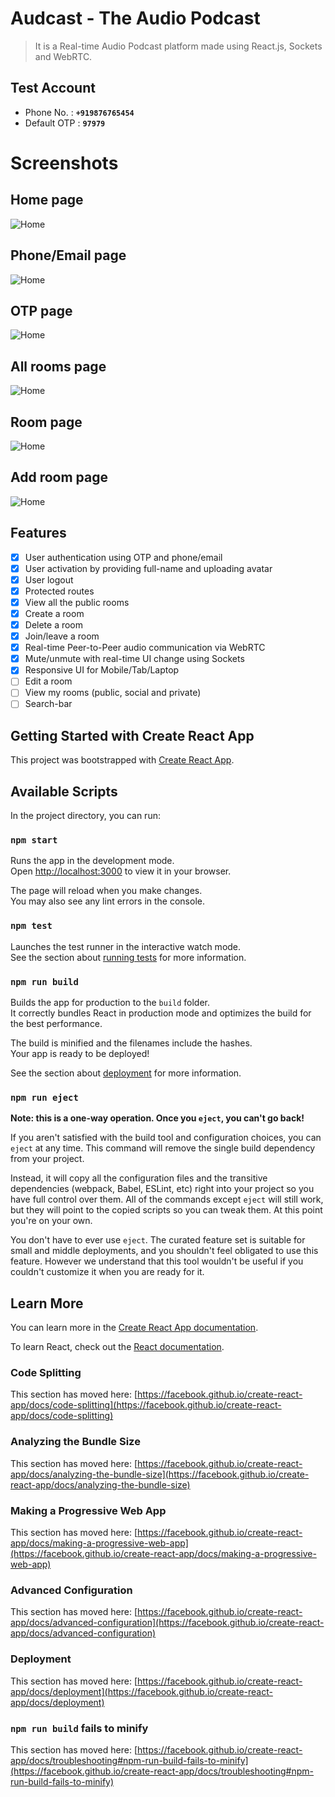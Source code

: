 # Audcast - The Audio Podcast

> It is a Real-time Audio Podcast platform made using React.js, Sockets and WebRTC.

## Test Account

- Phone No. : **`+919876765454`**
- Default OTP : **`97979`**

# Screenshots

## Home page

![Home](/screenshots/home_page_audcast.netlify.app.jpeg)

## Phone/Email page

![Home](/screenshots/phone_page_audcast.netlify.app.jpeg)

## OTP page

![Home](/screenshots/otp_page_audcast.netlify.app.jpeg)

## All rooms page

![Home](/screenshots/rooms_page_audcast.netlify.app.jpeg)

## Room page

![Home](/screenshots/room_page_audcast.netlify.app.jpeg)

## Add room page

![Home](/screenshots/add_room_modal_audcast.netlify.app.jpeg)

## Features

- [x] User authentication using OTP and phone/email
- [x] User activation by providing full-name and uploading avatar
- [x] User logout
- [x] Protected routes
- [x] View all the public rooms
- [x] Create a room
- [x] Delete a room
- [x] Join/leave a room
- [x] Real-time Peer-to-Peer audio communication via WebRTC
- [x] Mute/unmute with real-time UI change using Sockets
- [x] Responsive UI for Mobile/Tab/Laptop
- [ ] Edit a room
- [ ] View my rooms (public, social and private)
- [ ] Search-bar

## Getting Started with Create React App

This project was bootstrapped with [Create React App](https://github.com/facebook/create-react-app).

## Available Scripts

In the project directory, you can run:

### `npm start`

Runs the app in the development mode.\
Open [http://localhost:3000](http://localhost:3000) to view it in your browser.

The page will reload when you make changes.\
You may also see any lint errors in the console.

### `npm test`

Launches the test runner in the interactive watch mode.\
See the section about [running tests](https://facebook.github.io/create-react-app/docs/running-tests) for more information.

### `npm run build`

Builds the app for production to the `build` folder.\
It correctly bundles React in production mode and optimizes the build for the best performance.

The build is minified and the filenames include the hashes.\
Your app is ready to be deployed!

See the section about [deployment](https://facebook.github.io/create-react-app/docs/deployment) for more information.

### `npm run eject`

**Note: this is a one-way operation. Once you `eject`, you can't go back!**

If you aren't satisfied with the build tool and configuration choices, you can `eject` at any time. This command will remove the single build dependency from your project.

Instead, it will copy all the configuration files and the transitive dependencies (webpack, Babel, ESLint, etc) right into your project so you have full control over them. All of the commands except `eject` will still work, but they will point to the copied scripts so you can tweak them. At this point you're on your own.

You don't have to ever use `eject`. The curated feature set is suitable for small and middle deployments, and you shouldn't feel obligated to use this feature. However we understand that this tool wouldn't be useful if you couldn't customize it when you are ready for it.

## Learn More

You can learn more in the [Create React App documentation](https://facebook.github.io/create-react-app/docs/getting-started).

To learn React, check out the [React documentation](https://reactjs.org/).

### Code Splitting

This section has moved here: [https://facebook.github.io/create-react-app/docs/code-splitting](https://facebook.github.io/create-react-app/docs/code-splitting)

### Analyzing the Bundle Size

This section has moved here: [https://facebook.github.io/create-react-app/docs/analyzing-the-bundle-size](https://facebook.github.io/create-react-app/docs/analyzing-the-bundle-size)

### Making a Progressive Web App

This section has moved here: [https://facebook.github.io/create-react-app/docs/making-a-progressive-web-app](https://facebook.github.io/create-react-app/docs/making-a-progressive-web-app)

### Advanced Configuration

This section has moved here: [https://facebook.github.io/create-react-app/docs/advanced-configuration](https://facebook.github.io/create-react-app/docs/advanced-configuration)

### Deployment

This section has moved here: [https://facebook.github.io/create-react-app/docs/deployment](https://facebook.github.io/create-react-app/docs/deployment)

### `npm run build` fails to minify

This section has moved here: [https://facebook.github.io/create-react-app/docs/troubleshooting#npm-run-build-fails-to-minify](https://facebook.github.io/create-react-app/docs/troubleshooting#npm-run-build-fails-to-minify)
